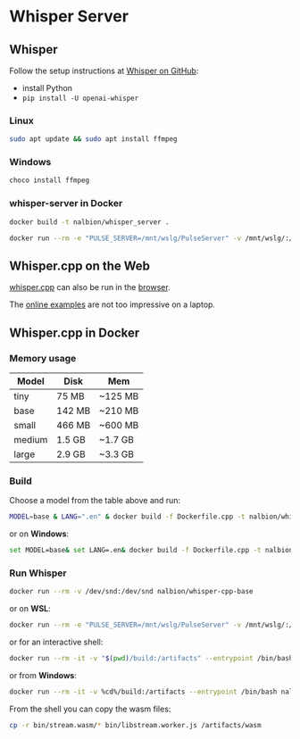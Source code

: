 # Whisper Server

## Whisper
Follow the setup instructions at [Whisper on GitHub](https://github.com/openai/whisper):
- install Python
- `pip install -U openai-whisper`

### Linux
```bash
sudo apt update && sudo apt install ffmpeg
```

### Windows

```bash
choco install ffmpeg
```

### whisper-server in Docker

```bash
docker build -t nalbion/whisper_server .
```

```bash
docker run --rm -e "PULSE_SERVER=/mnt/wslg/PulseServer" -v /mnt/wslg/:/mnt/wslg/ nalbion/whisper_server
```


## Whisper.cpp on the Web
[whisper.cpp](https://github.com/ggerganov/whisper.cpp) can also be run in the [browser](https://github.com/ggerganov/whisper.cpp/tree/master/examples/stream.wasm).

The [online examples](https://whisper.ggerganov.com/stream/) are not too impressive on a laptop.

## Whisper.cpp in Docker

### Memory usage

| Model  | Disk   | Mem     |
| ---    | ---    | ---     |
| tiny   |  75 MB | ~125 MB |
| base   | 142 MB | ~210 MB |
| small  | 466 MB | ~600 MB |
| medium | 1.5 GB | ~1.7 GB |
| large  | 2.9 GB | ~3.3 GB |

### Build
Choose a model from the table above and run:

```bash
MODEL=base & LANG=".en" & docker build -f Dockerfile.cpp -t nalbion/whisper-cpp-$MODEL --build-arg MODEL=$MODEL$LANG .
```
or on **Windows**:
```bash
set MODEL=base& set LANG=.en& docker build -f Dockerfile.cpp -t nalbion/whisper-cpp-%MODEL% --build-arg MODEL=%MODEL%%LANG% .
```

### Run Whisper
```bash
docker run --rm -v /dev/snd:/dev/snd nalbion/whisper-cpp-base
```

or on **WSL**:
```bash
docker run --rm -e "PULSE_SERVER=/mnt/wslg/PulseServer" -v /mnt/wslg/:/mnt/wslg/ nalbion/whisper-cpp-base
```

or for an interactive shell:

```bash
docker run --rm -it -v "$(pwd)/build:/artifacts" --entrypoint /bin/bash nalbion/whisper-cpp-base
```

or from **Windows**:

```bash
docker run --rm -it -v %cd%/build:/artifacts --entrypoint /bin/bash nalbion/whisper-cpp-base
```

From the shell you can copy the wasm files:

```bash
cp -r bin/stream.wasm/* bin/libstream.worker.js /artifacts/wasm
```
